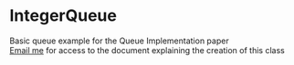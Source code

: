 # IntegerQueue
Basic queue example for the Queue Implementation paper<br />
[Email me](mailto:surfacelane@gmail.com) for access to the document explaining the creation of this class
